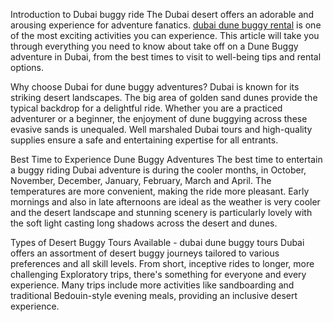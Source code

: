 Introduction to Dubai buggy ride
The Dubai desert offers an adorable and arousing experience for adventure fanatics. <a href="https://www.beno.com/buggies">dubai dune buggy rental</a> is one of the most exciting activities you can experience. This article will take you through everything you need to know about take off on a Dune Buggy adventure in Dubai, from the best times to visit to well-being tips and rental options.

Why choose Dubai for dune buggy adventures?
Dubai is known for its striking desert landscapes. The big area of golden sand dunes provide the typical backdrop for a delightful ride. Whether you are a practiced adventurer or a beginner, the enjoyment of dune buggying across these evasive sands is unequaled. Well marshaled Dubai tours and high-quality supplies ensure a safe and entertaining expertise for all entrants.

Best Time to Experience Dune Buggy Adventures
The best time to entertain a buggy riding Dubai adventure is during the cooler months, in October, November, December, January, February, March and April. The temperatures are more convenient, making the ride more pleasant. Early mornings and also in late afternoons are ideal as the weather is very cooler and the desert landscape and stunning scenery is particularly lovely with the soft light casting long shadows across the desert and dunes.

Types of Desert Buggy Tours Available - dubai dune buggy tours
Dubai offers an assortment of desert buggy journeys tailored to various preferences and all skill levels. From short, inceptive rides to longer, more challenging Exploratory trips, there's something for everyone and every experience. Many trips include more activities like sandboarding and traditional Bedouin-style evening meals, providing an inclusive desert experience.
